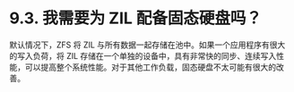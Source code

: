 # 9.3. 我需要为 ZIL 配备固态硬盘吗？

默认情况下，ZFS 将 ZIL 与所有数据一起存储在池中。如果一个应用程序有很大的写入负荷，将 ZIL 存储在一个单独的设备中，具有非常快的同步、连续写入性能，可以提高整个系统性能。对于其他工作负载，固态硬盘不太可能有很大的改善。
